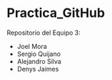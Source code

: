 Practica_GitHub
===============

Repositorio del Equipo 3: 
- Joel Mora
- Sergio Quijano
- Alejandro Silva
- Denys Jaimes